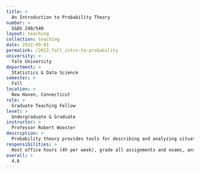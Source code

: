 ```yaml
---
title: >
  An Introduction to Probability Theory
number: >
  S&DS 240/540
layout: teaching
collection: teaching
date: 2022-09-01
permalink: /2022_fall_intro-to-probability
university: >
  Yale University
department: >
  Statistics & Data Science
semester: >
  Fall
location: >
  New Haven, Connecticut
role: >
  Graduate Teaching Fellow
level: >
  Undergraduate & Graduate
instructor: >
  Professor Robert Wooster
description: >
  Probability theory provides tools for describing and analyzing situations with randomness and uncertainty. This course gives an introduction to the mathematics and logic of probability theory (concepts, definitions, theorems, and proofs) and some practice in applying the theory to concrete examples.
responsibilities: >
  Host office hours (4h per week), grade all assignments and exams, answer student questions.
overall: >
  4.6
---
```

